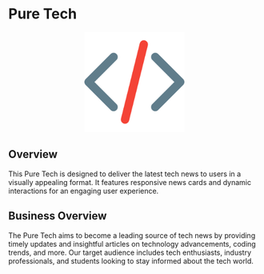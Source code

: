 # Pure Tech

<p align="center">
  <img src="images/logo.png" alt="News App Logo" width="200px"/>
</p>

## Overview
This Pure Tech is designed to deliver the latest tech news to users in a visually appealing format. It features responsive news cards and dynamic interactions for an engaging user experience.

## Business Overview
The Pure Tech aims to become a leading source of tech news by providing timely updates and insightful articles on technology advancements, coding trends, and more. Our target audience includes tech enthusiasts, industry professionals, and students looking to stay informed about the tech world.
